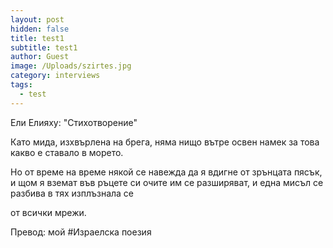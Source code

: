 ```yaml
---
layout: post
hidden: false
title: test1
subtitle: test1
author: Guest
image: /Uploads/szirtes.jpg
category: interviews
tags:
  - test
---
```

Ели Елияху: "Стихотворение"

Като мида, изхвърлена 
на брега,
няма нищо вътре освен намек
за това какво е ставало в морето.

Но от време на време 
някой се навежда да я вдигне от зрънцата
пясък, и щом я вземат във ръцете си
очите им се разширяват, и една мисъл
се разбива в тях
изплъзнала се

от всички мрежи.

Превод: мой
#Израелска поезия
